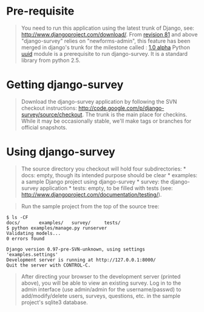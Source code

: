 # Pre-requisite #
> You need to run this application using the latest trunk of Django, see: http://www.djangoproject.com/download/. From [revision 81](https://code.google.com/p/django-survey/source/detail?r=81) and above "django-survey" relies on "newforms-admin", this feature has been merged in django's trunk for the milestone called : [1.0 alpha](http://code.djangoproject.com/milestone/1.0%20alpha)
Python [uuid](http://pypi.python.org/pypi/uuid/) module is a prerequisite to run django-survey. It is a standard library from python 2.5.

# Getting django-survey #
> Download the django-survey application by following the SVN checkout instructions: http://code.google.com/p/django-survey/source/checkout.  The trunk is the main place for checkins.  While it may be occasionally stable, we'll make tags or branches for official snapshots.

# Using django-survey #
> The source directory you checkout will hold four subdirectories:
    * docs:  empty, though its intended purpose should be clear
    * examples: a sample Django project using django-survey
    * survey: the django-survey application
    * tests: empty, to be filled with tests (see: http://www.djangoproject.com/documentation/testing/).

> Run the sample project from the top of the source tree:
```
$ ls -CF
docs/		examples/	survey/		tests/
$ python examples/manage.py runserver
Validating models...
0 errors found

Django version 0.97-pre-SVN-unknown, using settings 'examples.settings'
Development server is running at http://127.0.0.1:8000/
Quit the server with CONTROL-C.
```

> After directing your browser to the development server (printed above), you will be able to view an existing survey.  Log in to the admin interface (use admin/admin for the username/passwd) to add/modify/delete users, surveys, questions, etc. in the sample project's sqlite3 database.